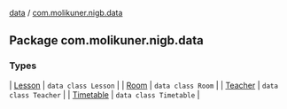 [data](../index.md) / [com.molikuner.nigb.data](./index.md)

## Package com.molikuner.nigb.data

### Types

| [Lesson](-lesson/index.md) | `data class Lesson` |
| [Room](-room/index.md) | `data class Room` |
| [Teacher](-teacher/index.md) | `data class Teacher` |
| [Timetable](-timetable/index.md) | `data class Timetable` |

